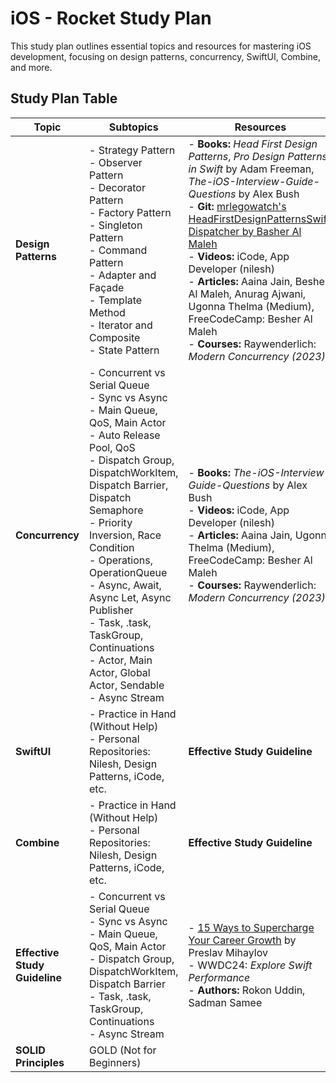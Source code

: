 # iOS - Rocket Study Plan

This study plan outlines essential topics and resources for mastering iOS development, focusing on design patterns, concurrency, SwiftUI, Combine, and more.

## Study Plan Table

| **Topic**       | **Subtopics** | **Resources** |
|-----------------|---------------|---------------|
| **Design Patterns** | - Strategy Pattern<br>- Observer Pattern<br>- Decorator Pattern<br>- Factory Pattern<br>- Singleton Pattern<br>- Command Pattern<br>- Adapter and Façade<br>- Template Method<br>- Iterator and Composite<br>- State Pattern | - **Books:** *Head First Design Patterns*, *Pro Design Patterns in Swift* by Adam Freeman, *The-iOS-Interview-Guide-Questions* by Alex Bush<br>- **Git:** [mrlegowatch's HeadFirstDesignPatternsSwift](#), [Dispatcher by Basher Al Maleh](#)<br>- **Videos:** iCode, App Developer (nilesh)<br>- **Articles:** Aaina Jain, Besher Al Maleh, Anurag Ajwani, Ugonna Thelma (Medium), FreeCodeCamp: Besher Al Maleh<br>- **Courses:** Raywenderlich: *Modern Concurrency (2023)* |
| **Concurrency** | - Concurrent vs Serial Queue<br>- Sync vs Async<br>- Main Queue, QoS, Main Actor<br>- Auto Release Pool, QoS<br>- Dispatch Group, DispatchWorkItem, Dispatch Barrier, Dispatch Semaphore<br>- Priority Inversion, Race Condition<br>- Operations, OperationQueue<br>- Async, Await, Async Let, Async Publisher<br>- Task, .task, TaskGroup, Continuations<br>- Actor, Main Actor, Global Actor, Sendable<br>- Async Stream | - **Books:** *The-iOS-Interview-Guide-Questions* by Alex Bush<br>- **Videos:** iCode, App Developer (nilesh)<br>- **Articles:** Aaina Jain, Ugonna Thelma (Medium), FreeCodeCamp: Besher Al Maleh<br>- **Courses:** Raywenderlich: *Modern Concurrency (2023)* |
| **SwiftUI** | - Practice in Hand (Without Help)<br>- Personal Repositories: Nilesh, Design Patterns, iCode, etc. | **Effective Study Guideline** |
| **Combine** | - Practice in Hand (Without Help)<br>- Personal Repositories: Nilesh, Design Patterns, iCode, etc. | **Effective Study Guideline** |
| **Effective Study Guideline** | - Concurrent vs Serial Queue<br>- Sync vs Async<br>- Main Queue, QoS, Main Actor<br>- Dispatch Group, DispatchWorkItem, Dispatch Barrier<br>- Task, .task, TaskGroup, Continuations<br>- Async Stream | - [15 Ways to Supercharge Your Career Growth](#) by Preslav Mihaylov<br>- WWDC24: *Explore Swift Performance*<br>- **Authors:** Rokon Uddin, Sadman Samee |
| **SOLID Principles** | GOLD (Not for Beginners) | |
